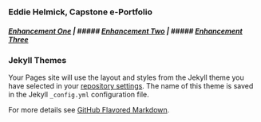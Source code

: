 ### Eddie Helmick, Capstone e-Portfolio

##### [Enhancement One](https://edwardhelmick.github.io/EnhancementOne.html) | ##### [Enhancement Two](https://edwardhelmick.github.io/EnhancementTwo.html) | ##### [Enhancement Three](https://edwardhelmick.github.io/EnhancementThree.html)

### Jekyll Themes

Your Pages site will use the layout and styles from the Jekyll theme you have selected in your [repository settings](https://github.com/edwardhelmick/edwardhelmick.github.io/settings/pages). The name of this theme is saved in the Jekyll `_config.yml` configuration file.

For more details see [GitHub Flavored Markdown](https://guides.github.com/features/mastering-markdown/).
